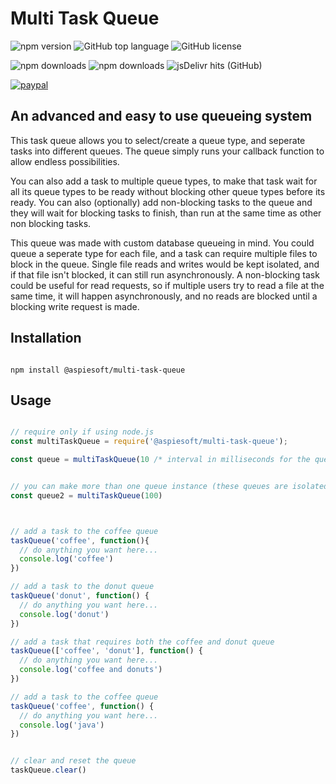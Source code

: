# Multi Task Queue

![npm version](https://img.shields.io/npm/v/@aspiesoft/random-number-js)
![GitHub top language](https://img.shields.io/github/languages/top/aspiesoft/random-number-js)
![GitHub license](https://img.shields.io/github/license/aspiesoft/random-number-js)

![npm downloads](https://img.shields.io/npm/dw/@aspiesoft/random-number-js)
![npm downloads](https://img.shields.io/npm/dm/@aspiesoft/random-number-js)
![jsDelivr hits (GitHub)](https://img.shields.io/jsdelivr/gh/hm/aspiesoft/random-number-js)

[![paypal](https://img.shields.io/badge/buy%20me%20a%20coffee-paypal-blue)](https://buymeacoffee.aspiesoft.com/)

## An advanced and easy to use queueing system

This task queue allows you to select/create a queue type, and seperate tasks into different queues. The queue simply runs your callback function to allow endless possibilities.

You can also add a task to multiple queue types, to make that task wait for all its queue types to be ready without blocking other queue types before its ready. You can also (optionally) add non-blocking tasks to the queue and they will wait for blocking tasks to finish, than run at the same time as other non blocking tasks.

This queue was made with custom database queueing in mind. You could queue a seperate type for each file, and a task can require multiple files to block in the queue. Single file reads and writes would be kept isolated, and if that file isn't blocked, it can still run asynchronously. A non-blocking task could be useful for read requests, so if multiple users try to read a file at the same time, it will happen asynchronously, and no reads are blocked until a blocking write request is made.

## Installation

```shell script

npm install @aspiesoft/multi-task-queue

```

## Usage

```JavaScript

// require only if using node.js
const multiTaskQueue = require('@aspiesoft/multi-task-queue');

const queue = multiTaskQueue(10 /* interval in milliseconds for the queue to run the next task */)


// you can make more than one queue instance (these queues are isolated)
const queue2 = multiTaskQueue(100)



// add a task to the coffee queue
taskQueue('coffee', function(){
  // do anything you want here...
  console.log('coffee')
})

// add a task to the donut queue
taskQueue('donut', function() {
  // do anything you want here...
  console.log('donut')
})

// add a task that requires both the coffee and donut queue
taskQueue(['coffee', 'donut'], function() {
  // do anything you want here...
  console.log('coffee and donuts')
})

// add a task to the coffee queue
taskQueue('coffee', function() {
  // do anything you want here...
  console.log('java')
})


// clear and reset the queue
taskQueue.clear()

```
